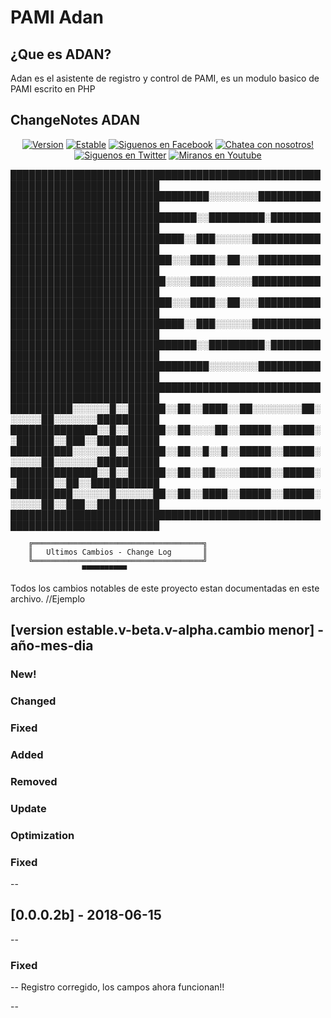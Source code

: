 # PAMI Adan
## ¿Que es ADAN?
<p>Adan es el asistente de registro y control de PAMI, es un modulo basico de PAMI escrito en PHP</p>

## ChangeNotes ADAN
<p align="center">
  <a href="https://github.com/ViElectronicEntertainment/adan/releases">
  <img src="https://img.shields.io/badge/Version-0.0.0.2b-green.svg?style=for-the-badge" alt="Version"></a>
  <a href="https://github.com/ViElectronicEntertainment/PAMI/issues">
  <img src="https://img.shields.io/badge/buildstatus-production-green.svg?style=for-the-badge" alt="Estable"></a>
  <a href="https://facebook.com/BlinterUniverse/">
  <img src="https://img.shields.io/badge/Facebook-Like-blue.svg?style=for-the-badge" alt="Siguenos en Facebook"></a>
  <a href="https://discord.gg/34DYauN">
  <img src="https://img.shields.io/badge/Discord-Chat-blue.svg?style=for-the-badge" alt="Chatea con nosotros!"></a>
  <a href="https://twitter.com/BlinterUniverse">
  <img src="https://img.shields.io/badge/Twitter-Seguir-blue.svg?style=for-the-badge" alt="Siguenos en Twitter"></a>
  <a href="https://www.youtube.com/channel/UCji0rxIuB2g9P6c1xCF9FZQ">
  <img src="https://img.shields.io/badge/YouTube-Ver-red.svg?style=for-the-badge" alt="Miranos en Youtube"></a>
</p>
<p>
██████████████████████████████████████████████████████████████████████████
████████████████████████████████░░░░░░░░██████████████████████████████████
██████████████████████████████░░█████████░████████████████████████████████
████████████████████████████░░███░░░░░░███████████████████████████████████
██████████████████████████░░░████░░██░░░██████████████████████████████████
█████████████████████████░░░░████░░░░░░███████████████████████████████████
██████████████████████████░░░████░░██░░░██████████████████████████████████
████████████████████████████░░███░░░░░░███████████████████████████████████
██████████████████████████████░░█████████░████████████████████████████████
████████████████████████████████░░░░░░░░██████████████████████████████████
██████████████████████████████████████████████████████████████████████████
██████████░░░░░░█░░██████░░██░░████░░██░░░░░░░░██░░░░░░██░░░░░░░██████████
██████████████░░█░░██████░░██░░░░██░░█████░░█████░░██████░░███░░██████████
██████████░░░░░░█░░██████░░██░░█░░█░░█████░░█████░░░░░░██░░░░░░░██████████
██████████████░░█░░██████░░██░░██░░░░█████░░█████░░██████░░██░░███████████
██████████░░░░░░█░░░░░░██░░██░░████░░█████░░█████░░░░░░██░░███░░██████████
██████████████████████████████████████████████████████████████████████████
		
		╔══════════════════════════════════════╗
		║   Ultimos Cambios - Change Log       ║
		╚══════════════════════════════════════╝
					▀▀▀▀▀▀▀▀▀▀			

Todos los cambios notables de este proyecto estan documentadas en este archivo.
//Ejemplo

## [version estable.v-beta.v-alpha.cambio menor] - año-mes-dia
### New!
### Changed
### Fixed
### Added
### Removed
### Update
### Optimization
### Fixed

--

## [0.0.0.2b] - 2018-06-15
-- 

### Fixed
-- Registro corregido, los campos ahora funcionan!!

--
</p>